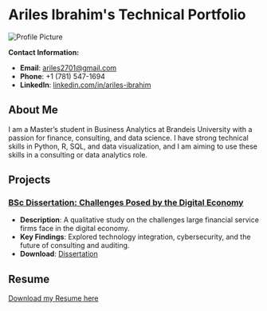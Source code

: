 # Ariles Ibrahim's Technical Portfolio

![Profile Picture](Photo_Ariles.jpg)

**Contact Information:**
- **Email**: ariles2701@gmail.com
- **Phone**: +1 (781) 547-1694
- **LinkedIn**: [linkedin.com/in/ariles-ibrahim](https://www.linkedin.com/in/ariles-ibrahim)

## About Me
I am a Master’s student in Business Analytics at Brandeis University with a passion for finance, consulting, and data science. I have strong technical skills in Python, R, SQL, and data visualization, and I am aiming to use these skills in a consulting or data analytics role.

## Projects

### [BSc Dissertation: Challenges Posed by the Digital Economy](Dissertation.pdf)
- **Description**: A qualitative study on the challenges large financial service firms face in the digital economy.
- **Key Findings**: Explored technology integration, cybersecurity, and the future of consulting and auditing.
- **Download**: [Dissertation](Dissertation.pdf)

## Resume
[Download my Resume here](Ibrahim.Ariles_Resume.pdf)
